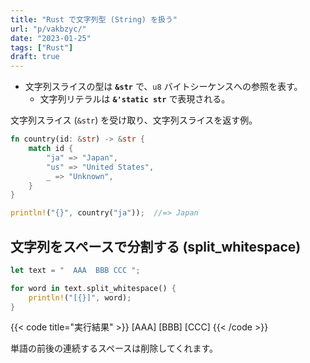 ```yaml
---
title: "Rust で文字列型 (String) を扱う"
url: "p/vakbzyc/"
date: "2023-01-25"
tags: ["Rust"]
draft: true
---
```


- 文字列スライスの型は __`&str`__ で、`u8` バイトシーケンスへの参照を表す。
  - 文字列リテラルは __`&'static str`__ で表現される。


文字列スライス (`&str`) を受け取り、文字列スライスを返す例。

```rust
fn country(id: &str) -> &str {
    match id {
        "ja" => "Japan",
        "us" => "United States",
        _ => "Unknown",
    }
}

println!("{}", country("ja"));  //=> Japan
```


文字列をスペースで分割する (split_whitespace)
----

```rust
let text = "  AAA  BBB CCC ";

for word in text.split_whitespace() {
    println!("[{}]", word);
}
```

{{< code title="実行結果" >}}
[AAA]
[BBB]
[CCC]
{{< /code >}}

単語の前後の連続するスペースは削除してくれます。

